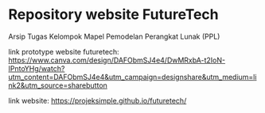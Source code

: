 # Repository website FutureTech
Arsip Tugas Kelompok Mapel Pemodelan Perangkat Lunak (PPL)

link prototype website futuretech:
https://www.canva.com/design/DAFObmSJ4e4/DwMRxbA-t2IoN-IPntoYHg/watch?utm_content=DAFObmSJ4e4&utm_campaign=designshare&utm_medium=link2&utm_source=sharebutton

link website:
https://projeksimple.github.io/futuretech/


